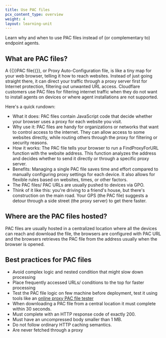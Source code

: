 ```yaml
---
title: Use PAC files
pcx_content_type: overview
weight: 4
layout: learning-unit
---
```


Learn why and when to use PAC files instead of (or complementary to) endpoint agents.

## What are PAC files?

A {{<glossary-tooltip term_id="PAC file">}}PAC file{{</glossary-tooltip>}}, or Proxy Auto-Configuration file, is like a tiny map for your web browser, telling it how to reach websites. Instead of just going straight there, it can direct your traffic through a proxy server first for Internet protection, filtering out unwanted URL access. Cloudflare customers use PAC files for filtering internet traffic when they do not want to install agents on devices or where agent installations are not supported.

Here's a quick rundown:

- What it does: PAC files contain JavaScript code that decide whether your browser uses a proxy for each website you visit.
- Why use it: PAC files are handy for organizations or networks that want to control access to the internet. They can allow access to some websites directly, while routing others through the proxy for filtering or security reasons.
- How it works: The PAC file tells your browser to run a FindProxyForURL function with the website address. This function analyzes the address and decides whether to send it directly or through a specific proxy server.
- Benefits: Managing a single PAC file saves time and effort compared to manually configuring proxy settings for each device. It also allows for flexible rules based on websites, times, or other factors.
- The PAC files/ PAC URLs are usually pushed to devices via GPO.
- Think of it like this: you're driving to a friend's house, but there's construction on the main road. Your GPS (the PAC file) suggests a detour through a side street (the proxy server) to get there faster.

## Where are the PAC files hosted?

PAC files are usually hosted in a centralized location where all the devices can reach and download the file, the browsers are configured with PAC URL and the browsers retrieves the PAC file from the address usually when the browser is opened.

## Best practices for PAC files

- Avoid complex logic and nested condition that might slow down processing
- Place frequently accessed URLs/ conditions to the top for faster processing
- Test the PAC file logic on few machine before deployment, test it using tools like an [online proxy PAC file tester](https://thorsen.pm/proxyforurl)
- When downloading a PAC file from a central location it must complete within 30 seconds.
- Must complete with an HTTP response code of exactly 200.
- Must have an uncompressed body smaller than 1 MB.
- Do not follow ordinary HTTP caching semantics.
- Are never fetched through a proxy
